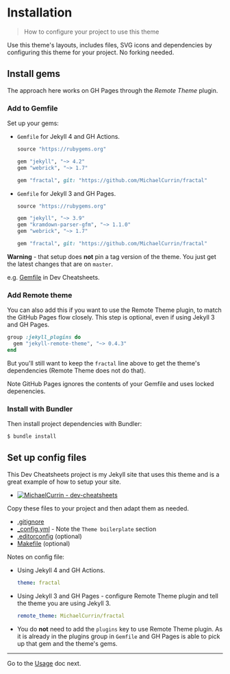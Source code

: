 # Installation
> How to configure your project to use this theme

Use this theme's layouts, includes files, SVG icons and dependencies by configuring this theme for your project. No forking needed.


## Install gems

The approach here works on GH Pages through the _Remote Theme_ plugin.

### Add to Gemfile

Set up your gems:

- `Gemfile` for Jekyll 4 and GH Actions.
    ```ruby
    source "https://rubygems.org"

    gem "jekyll", "~> 4.2"
    gem "webrick", "~> 1.7"

    gem "fractal", git: "https://github.com/MichaelCurrin/fractal"
    ```
- `Gemfile` for Jekyll 3 and GH Pages.
    ```ruby
    source "https://rubygems.org"

    gem "jekyll", "~> 3.9"
    gem "kramdown-parser-gfm", "~> 1.1.0"
    gem "webrick", "~> 1.7"

    gem "fractal", git: "https://github.com/MichaelCurrin/fractal"
    ```

**Warning** - that setup does **not** pin a tag version of the theme. You just get the latest changes that are on `master`.

e.g. [Gemfile](https://github.com/MichaelCurrin/dev-cheatsheets/blob/master/Gemfile) in Dev Cheatsheets.

### Add Remote theme

You can also add this if you want to use the Remote Theme plugin, to match the GitHub Pages flow closely. This step is optional, even if using Jekyll 3 and GH Pages.

```ruby
group :jekyll_plugins do
  gem "jekyll-remote-theme", "~> 0.4.3"
end
```

But you'll still want to keep the `fractal` line above to get the theme's dependencies (Remote Theme does not do that).

Note GitHub Pages ignores the contents of your Gemfile and uses locked depenencies.

### Install with Bundler

Then install project dependencies with Bundler:

```sh
$ bundle install
```


## Set up config files

This Dev Cheatsheets project is my Jekyll site that uses this theme and is a great example of how to setup your site.

- [![MichaelCurrin - dev-cheatsheets](https://img.shields.io/static/v1?label=MichaelCurrin&message=dev-cheatsheets&color=blue&logo=github)](https://github.com/MichaelCurrin/dev-cheatsheets)

Copy these files to your project and then adapt them as needed.

- [.gitignore](https://github.com/MichaelCurrin/dev-cheatsheets/blob/master/.gitignore)
- [\_config.yml](https://github.com/MichaelCurrin/dev-cheatsheets/blob/master/_config.yml) - Note the `Theme boilerplate` section
- [.editorconfig](https://github.com/MichaelCurrin/dev-cheatsheets/blob/master/.editorconfig) (optional)
- [Makefile](https://github.com/MichaelCurrin/dev-cheatsheets/blob/master/Makefile) (optional)

Notes on config file:

- Using Jekyll 4 and GH Actions.
    ```yaml
    theme: fractal
    ```
- Using Jekyll 3 and GH Pages - configure Remote Theme plugin and tell the theme you are using Jekyll 3.
    ```yaml
    remote_theme: MichaelCurrin/fractal
    ```
- You do **not** need to add the `plugins` key to use Remote Theme plugin. As it is already in the plugins group in `Gemfile` and GH Pages is able to pick up that gem and the theme's gems.

---

Go to the [Usage](usage.md) doc next.
